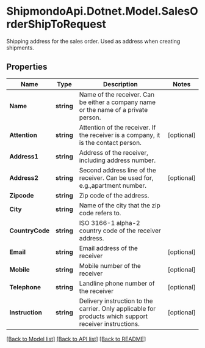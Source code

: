 # ShipmondoApi.Dotnet.Model.SalesOrderShipToRequest
Shipping address for the sales order. Used as address when creating shipments.

## Properties

Name | Type | Description | Notes
------------ | ------------- | ------------- | -------------
**Name** | **string** | Name of the receiver. Can be either a company name or the name of a private person. | 
**Attention** | **string** | Attention of the receiver. If the receiver is a company, it is the contact person. | [optional] 
**Address1** | **string** | Address of the receiver, including address number. | 
**Address2** | **string** | Second address line of the receiver. Can be used for, e.g.,apartment number. | [optional] 
**Zipcode** | **string** | Zip code of the address. | 
**City** | **string** | Name of the city that the zip code refers to. | 
**CountryCode** | **string** | ISO 3166-1 alpha-2 country code of the receiver address. | 
**Email** | **string** | Email address of the receiver | [optional] 
**Mobile** | **string** | Mobile number of the receiver | [optional] 
**Telephone** | **string** | Landline phone number of the receiver | [optional] 
**Instruction** | **string** | Delivery instruction to the carrier. Only applicable for products which support receiver instructions. | [optional] 

[[Back to Model list]](../README.md#documentation-for-models) [[Back to API list]](../README.md#documentation-for-api-endpoints) [[Back to README]](../README.md)

